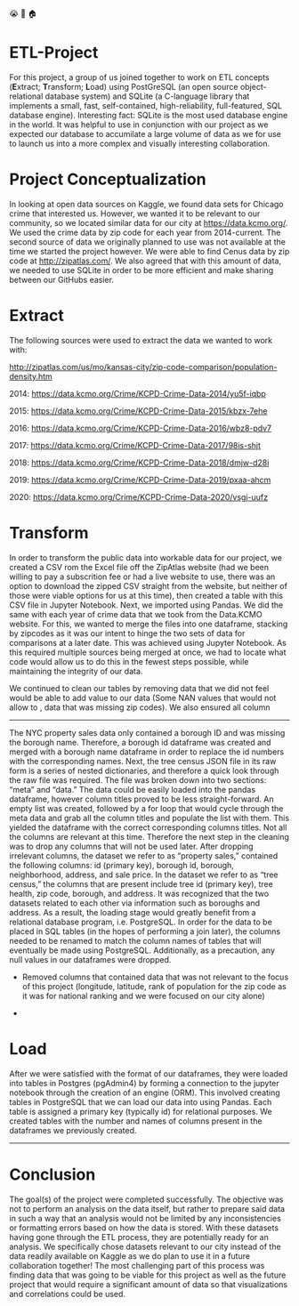 :sob: :rotating_light: :house: 

# ETL-Project

For this project, a group of us joined together to work on ETL concepts (**E**xtract; **T**ransform; **L**oad) using PostGreSQL (an open source object-relational database system) and SQLite (a C-language library that implements a small, fast, self-contained, high-reliability, full-featured, SQL database engine). Interesting fact: SQLite is the most used database engine in the world.  It was helpful to use in conjunction with our project as we expected our database to accumilate a large volume of data as we for use to launch us into a more complex and visually interesting collaboration. 

# Project Conceptualization
In looking at open data sources on Kaggle, we found data sets for Chicago crime that interested us.  However, we wanted it to be relevant to our community, so we located similar data for our city at https://data.kcmo.org/. We used the crime data by zip code for each year from 2014-current.  The second source of data we originally planned to use was not available at the time we started the project however.  We were able to find Cenus data by zip code at http://zipatlas.com/.  We also agreed that with this amount of data, we needed to use SQLite in order to be more efficient and make sharing between our GitHubs easier.

# Extract

The following sources were used to extract the data we wanted to work with:

<http://zipatlas.com/us/mo/kansas-city/zip-code-comparison/population-density.htm>

2014: <https://data.kcmo.org/Crime/KCPD-Crime-Data-2014/yu5f-iqbp>

2015: <https://data.kcmo.org/Crime/KCPD-Crime-Data-2015/kbzx-7ehe>

2016: <https://data.kcmo.org/Crime/KCPD-Crime-Data-2016/wbz8-pdv7>

2017: <https://data.kcmo.org/Crime/KCPD-Crime-Data-2017/98is-shjt>

2018: <https://data.kcmo.org/Crime/KCPD-Crime-Data-2018/dmjw-d28i>

2019: <https://data.kcmo.org/Crime/KCPD-Crime-Data-2019/pxaa-ahcm>

2020: <https://data.kcmo.org/Crime/KCPD-Crime-Data-2020/vsgj-uufz>

# Transform
In order to transform the public data into workable data for our project, we created a CSV rom the Excel file off the ZipAtlas website (had we been willing to pay a subscrition fee or had a live website to use, there was an option to download the zipped CSV straight from the website, but neither of those were viable options for us at this time), then created a table with this CSV file in Jupyter Notebook.  Next, we imported using Pandas.  We did the same with each year of crime data that we took from the Data.KCMO website.  For this, we wanted to merge the files into one dataframe, stacking by zipcodes as it was our intent to hinge the two sets of data for comparisons at a later date. This was achieved using Jupyter Notebook. As this required multiple sources being merged at once, we had to locate what code would allow us to do this in the fewest steps possible, while maintaining the integrity of our data.

We continued to clean our tables by removing data that we did not feel would be able to add value to our data (Some NAN values that would not allow to , data that was missing zip codes).  We also ensured all column 
______________________________________________________________________________________________________
The NYC property sales data only contained a borough ID and was missing the borough name. Therefore, a borough id dataframe was created and merged with a borough name dataframe in order to replace the id numbers with the corresponding names. Next, the tree census JSON file in its raw form is a series of nested dictionaries, and therefore a quick look through the raw file was required. The file was broken down into two sections: “meta” and “data.” The data could be easily loaded into the pandas dataframe, however column titles proved to be less straight-forward. An empty list was created, followed by a for loop that would cycle through the meta data and grab all the column titles and populate the list with them. This yielded the dataframe with the correct corresponding columns titles.
Not all the columns are relevant at this time. Therefore the next step in the cleaning was to drop any columns that will not be used later. After dropping irrelevant columns, the dataset we refer to as “property sales,” contained the following columns: id (primary key), borough id, borough, neighborhood, address, and sale price. In the dataset we refer to as “tree census,” the columns that are present include tree id (primary key), tree health, zip code, borough, and address. It was recognized that the two datasets related to each other via information such as boroughs and address. As a result, the loading stage would greatly benefit from a relational database program, i.e. PostgreSQL. In order for the data to be placed in SQL tables (in the hopes of performing a join later), the columns needed to be renamed to match the column names of tables that will eventually be made using PostgreSQL. Additionally, as a precaution, any null values in our dataframes were dropped.


* Removed columns that contained data that was not relevant to the focus of this project (longitude, latitude, rank of population for the zip code as it was for national ranking and we were focused on our city alone)

*

# Load
After we were satisfied with the format of our dataframes, they were loaded into tables in Postgres (pgAdmin4) by forming a connection to the jupyter notebook through the creation of an engine (ORM). This involved creating tables in PostgreSQL that we can load our data into using Pandas. Each table is assigned a primary key (typically id) for relational purposes. We created tables with the number and names of columns present in the dataframes we previously created.
_______________________________________________________________________
# Conclusion
The goal(s) of the project were completed successfully. The objective was not to perform an analysis on the data itself, but rather to prepare said data in such a way that an analysis would not be limited by any inconsistencies or formatting errors based on how the data is stored. With these datasets having gone through the ETL process, they are potentially ready for an analysis. We specifically chose datasets relevant to our city instead of the data readily available on Kaggle as we do plan to use it in a future collaboration together!  The most challenging part of this process was finding data that was going to be viable for this project as well as the future project that would require a significant amount of data so that visualizations and correlations could be used.  
